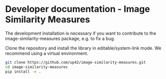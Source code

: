 # Developer documentation - Image Similarity Measures

The development installation is necessary if you want to contribute to the image-similarity-measures package, e.g. to 
fix a bug.

Clone the repository and install the library in editable/system-link mode. We recommend using a virtual environment.

```bash
git clone https://github.com/up42/image-similarity-measures.git
cd image-similarity-measures
pip install -e .
```


